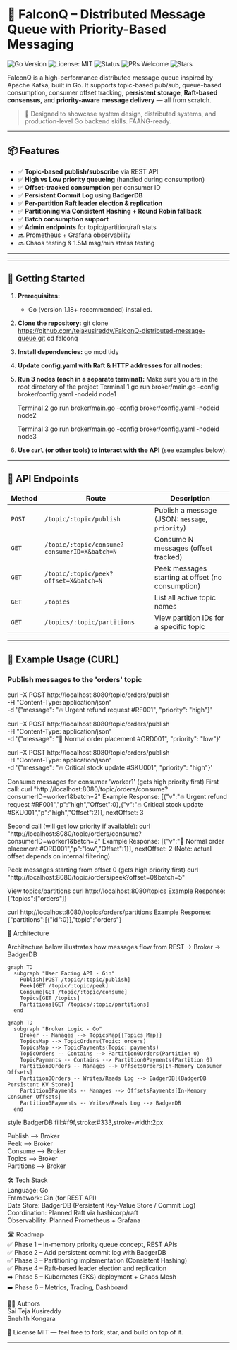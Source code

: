 # 🦅 FalconQ – Distributed Message Queue with Priority-Based Messaging

![Go Version](https://img.shields.io/badge/Go-1.18+-brightgreen?logo=go)
![License: MIT](https://img.shields.io/badge/License-MIT-yellow.svg)
![Status](https://img.shields.io/badge/Project-Active-brightgreen)
![PRs Welcome](https://img.shields.io/badge/PRs-welcome-blue.svg)
![Stars](https://img.shields.io/github/stars/tejakusireddy/FalconQ-distributed-message-queue?style=social)

FalconQ is a high-performance distributed message queue inspired by Apache Kafka, built in Go. It supports topic-based pub/sub, queue-based consumption, consumer offset tracking, **persistent storage**, **Raft-based consensus**, and **priority-aware message delivery** — all from scratch.

> 🚀 Designed to showcase system design, distributed systems, and production-level Go backend skills. FAANG-ready.

---

## 📦 Features

- ✅ **Topic-based publish/subscribe** via REST API
- ✅ **High vs Low priority queueing** (handled during consumption)
- ✅ **Offset-tracked consumption** per consumer ID
- ✅ **Persistent Commit Log** using **BadgerDB**
- ✅ **Per-partition Raft leader election & replication**
- ✅ **Partitioning via Consistent Hashing + Round Robin fallback**
- ✅ **Batch consumption support**
- ✅ **Admin endpoints** for topic/partition/raft stats
- 🔜 Prometheus + Grafana observability
- 🔜 Chaos testing & 1.5M msg/min stress testing

---

---

## 🚀 Getting Started

1.  **Prerequisites:**
    *   Go (version 1.18+ recommended) installed.
2.  **Clone the repository:**
    git clone https://github.com/tejakusireddy/FalconQ-distributed-message-queue.git
    cd falconq
3.  **Install dependencies:**
    go mod tidy
4.  **Update config.yaml with Raft & HTTP addresses for all nodes:**
5.  **Run 3 nodes (each in a separate terminal):**
    Make sure you are in the root directory of the project
    Terminal 1
     go run broker/main.go -config broker/config.yaml -nodeid node1

    Terminal 2
     go run broker/main.go -config broker/config.yaml -nodeid node2

    Terminal 3
     go run broker/main.go -config broker/config.yaml -nodeid node3
    
6.  **Use `curl` (or other tools) to interact with the API** (see examples below).

---

## 🚦 API Endpoints

| Method | Route                                       | Description                                     |
|--------|---------------------------------------------|-------------------------------------------------|
| `POST` | `/topic/:topic/publish`                     | Publish a message (JSON: `message`, `priority`) |
| `GET`  | `/topic/:topic/consume?consumerID=X&batch=N`| Consume N messages (offset tracked)             |
| `GET`  | `/topic/:topic/peek?offset=X&batch=N`       | Peek messages starting at offset (no consumption) |
| `GET`  | `/topics`                                   | List all active topic names                     |
| `GET`  | `/topics/:topic/partitions`                 | View partition IDs for a specific topic         |
---

## 🧪 Example Usage (CURL)

### Publish messages to the 'orders' topic
curl -X POST http://localhost:8080/topic/orders/publish \
  -H "Content-Type: application/json" \
  -d '{"message": "🔥 Urgent refund request #RF001", "priority": "high"}'

curl -X POST http://localhost:8080/topic/orders/publish \
  -H "Content-Type: application/json" \
  -d '{"message": "🧊 Normal order placement #ORD001", "priority": "low"}'

curl -X POST http://localhost:8080/topic/orders/publish \
  -H "Content-Type: application/json" \
  -d '{"message": "🔥 Critical stock update #SKU001", "priority": "high"}'

Consume messages for consumer 'worker1' (gets high priority first)
First call:
curl "http://localhost:8080/topic/orders/consume?consumerID=worker1&batch=2"
Example Response: 
[{"v":"🔥 Urgent refund request #RF001","p":"high","Offset":0},{"v":"🔥 Critical stock update #SKU001","p":"high","Offset":2}], nextOffset: 3

Second call (will get low priority if available):
curl "http://localhost:8080/topic/orders/consume?consumerID=worker1&batch=2"
Example Response: 
[{"v":"🧊 Normal order placement #ORD001","p":"low","Offset":1}], nextOffset: 2 (Note: actual offset depends on internal filtering)


Peek messages starting from offset 0 (gets high priority first)
curl "http://localhost:8080/topic/orders/peek?offset=0&batch=5"

View topics/partitions
curl http://localhost:8080/topics
Example Response: {"topics":["orders"]}

curl http://localhost:8080/topics/orders/partitions
Example Response: {"partitions":[{"id":0}],"topic":"orders"}



🧠 Architecture 


Architecture below illustrates how messages flow from REST → Broker → BadgerDB

```mermaid
graph TD
  subgraph "User Facing API - Gin"
    Publish[POST /topic/:topic/publish]
    Peek[GET /topic/:topic/peek]
    Consume[GET /topic/:topic/consume]
    Topics[GET /topics]
    Partitions[GET /topics/:topic/partitions]
  end
```

```mermaid
graph TD
  subgraph "Broker Logic - Go"
    Broker -- Manages --> TopicsMap{{Topics Map}}
    TopicsMap --> TopicOrders(Topic: orders)
    TopicsMap --> TopicPayments(Topic: payments)
    TopicOrders -- Contains --> Partition0Orders(Partition 0)
    TopicPayments -- Contains --> Partition0Payments(Partition 0)
    Partition0Orders -- Manages --> OffsetsOrders[In-Memory Consumer Offsets]
    Partition0Orders -- Writes/Reads Log --> BadgerDB[(BadgerDB Persistent KV Store)]
    Partition0Payments -- Manages --> OffsetsPayments[In-Memory Consumer Offsets]
    Partition0Payments -- Writes/Reads Log --> BadgerDB
  end
```



  style BadgerDB fill:#f9f,stroke:#333,stroke-width:2px

  Publish --> Broker  
  Peek --> Broker  
  Consume --> Broker  
  Topics --> Broker  
  Partitions --> Broker  


🛠️ Tech Stack  
Language: Go  
Framework: Gin (for REST API)  
Data Store: BadgerDB (Persistent Key-Value Store / Commit Log)  
Coordination: Planned Raft via hashicorp/raft  
Observability: Planned Prometheus + Grafana  


🛣️ Roadmap  
✅ Phase 1 – In-memory priority queue concept, REST APIs  
✅ Phase 2 – Add persistent commit log with BadgerDB  
✅ Phase 3 – Partitioning implementation (Consistent Hashing)  
✅ Phase 4 – Raft-based leader election and replication  
➡️ Phase 5 – Kubernetes (EKS) deployment + Chaos Mesh  
➡️ Phase 6 – Metrics, Tracing, Dashboard  


👨‍💻 Authors  
Sai Teja Kusireddy    
Snehith Kongara  

🏁 License
MIT — feel free to fork, star, and build on top of it.


---







